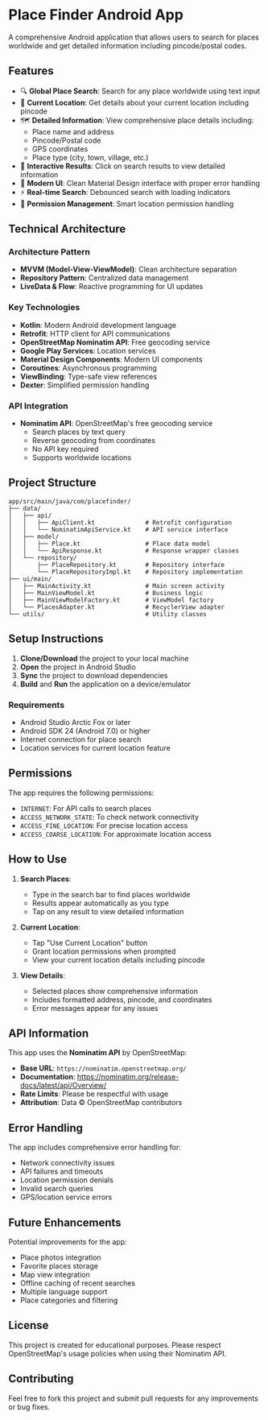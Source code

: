 # Place Finder Android App

A comprehensive Android application that allows users to search for places worldwide and get detailed information including pincode/postal codes.

## Features

- 🔍 **Global Place Search**: Search for any place worldwide using text input
- 📍 **Current Location**: Get details about your current location including pincode
- 🗺️ **Detailed Information**: View comprehensive place details including:
  - Place name and address
  - Pincode/Postal code
  - GPS coordinates
  - Place type (city, town, village, etc.)
- 🎯 **Interactive Results**: Click on search results to view detailed information
- 🎨 **Modern UI**: Clean Material Design interface with proper error handling
- ⚡ **Real-time Search**: Debounced search with loading indicators
- 🔐 **Permission Management**: Smart location permission handling

## Technical Architecture

### Architecture Pattern
- **MVVM (Model-View-ViewModel)**: Clean architecture separation
- **Repository Pattern**: Centralized data management
- **LiveData & Flow**: Reactive programming for UI updates

### Key Technologies
- **Kotlin**: Modern Android development language
- **Retrofit**: HTTP client for API communications
- **OpenStreetMap Nominatim API**: Free geocoding service
- **Google Play Services**: Location services
- **Material Design Components**: Modern UI components
- **Coroutines**: Asynchronous programming
- **ViewBinding**: Type-safe view references
- **Dexter**: Simplified permission handling

### API Integration
- **Nominatim API**: OpenStreetMap's free geocoding service
  - Search places by text query
  - Reverse geocoding from coordinates
  - No API key required
  - Supports worldwide locations

## Project Structure

```
app/src/main/java/com/placefinder/
├── data/
│   ├── api/
│   │   ├── ApiClient.kt              # Retrofit configuration
│   │   └── NominatimApiService.kt    # API service interface
│   ├── model/
│   │   ├── Place.kt                  # Place data model
│   │   └── ApiResponse.kt            # Response wrapper classes
│   └── repository/
│       ├── PlaceRepository.kt        # Repository interface
│       └── PlaceRepositoryImpl.kt    # Repository implementation
├── ui/main/
│   ├── MainActivity.kt               # Main screen activity
│   ├── MainViewModel.kt              # Business logic
│   ├── MainViewModelFactory.kt       # ViewModel factory
│   └── PlacesAdapter.kt              # RecyclerView adapter
└── utils/                            # Utility classes
```

## Setup Instructions

1. **Clone/Download** the project to your local machine
2. **Open** the project in Android Studio
3. **Sync** the project to download dependencies
4. **Build** and **Run** the application on a device/emulator

### Requirements
- Android Studio Arctic Fox or later
- Android SDK 24 (Android 7.0) or higher
- Internet connection for place search
- Location services for current location feature

## Permissions

The app requires the following permissions:

- `INTERNET`: For API calls to search places
- `ACCESS_NETWORK_STATE`: To check network connectivity
- `ACCESS_FINE_LOCATION`: For precise location access
- `ACCESS_COARSE_LOCATION`: For approximate location access

## How to Use

1. **Search Places**: 
   - Type in the search bar to find places worldwide
   - Results appear automatically as you type
   - Tap on any result to view detailed information

2. **Current Location**:
   - Tap "Use Current Location" button
   - Grant location permissions when prompted
   - View your current location details including pincode

3. **View Details**:
   - Selected places show comprehensive information
   - Includes formatted address, pincode, and coordinates
   - Error messages appear for any issues

## API Information

This app uses the **Nominatim API** by OpenStreetMap:
- **Base URL**: `https://nominatim.openstreetmap.org/`
- **Documentation**: https://nominatim.org/release-docs/latest/api/Overview/
- **Rate Limits**: Please be respectful with usage
- **Attribution**: Data © OpenStreetMap contributors

## Error Handling

The app includes comprehensive error handling for:
- Network connectivity issues
- API failures and timeouts
- Location permission denials
- Invalid search queries
- GPS/location service errors

## Future Enhancements

Potential improvements for the app:
- Place photos integration
- Favorite places storage
- Map view integration
- Offline caching of recent searches
- Multiple language support
- Place categories and filtering

## License

This project is created for educational purposes. Please respect OpenStreetMap's usage policies when using their Nominatim API.

## Contributing

Feel free to fork this project and submit pull requests for any improvements or bug fixes.
